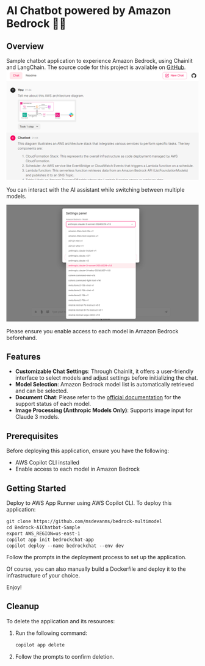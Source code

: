 # AI Chatbot powered by Amazon Bedrock 🚀🤖
## Overview
Sample chatbot application to experience Amazon Bedrock, using Chainlit and LangChain.
The source code for this project is available on [GitHub](https://github.com/msdevanms/bedrock-multimodel).
![](https://raw.githubusercontent.com/msdevanms/bedrock-multimodel/main/images/overview.png)

You can interact with the AI assistant while switching between multiple models. 

![](https://raw.githubusercontent.com/msdevanms/bedrock-multimodel/main/images/multiple-models.png)

Please ensure you enable access to each model in Amazon Bedrock beforehand.

## Features
- **Customizable Chat Settings**: Through Chainlit, it offers a user-friendly interface to select models and adjust settings before initializing the chat.
- **Model Selection**: Amazon Bedrock model list is automatically retrieved and can be selected.
- **Document Chat**: Please refer to the [official documentation](https://docs.aws.amazon.com/bedrock/latest/userguide/conversation-inference.html#conversation-inference-supported-models-features) for the support status of each model.
- **Image Processing (Anthropic Models Only)**: Supports image input for Claude 3 models.

## Prerequisites
Before deploying this application, ensure you have the following:

- AWS Copilot CLI installed
- Enable access to each model in Amazon Bedrock

## Getting Started
Deploy to AWS App Runner using AWS Copilot CLI.
To deploy this application:

```
git clone https://github.com/msdevanms/bedrock-multimodel
cd Bedrock-AIChatbot-Sample
export AWS_REGION=us-east-1
copilot app init bedrockchat-app
copilot deploy --name bedrockchat --env dev
```

Follow the prompts in the deployment process to set up the application.

Of course, you can also manually build a Dockerfile and deploy it to the infrastructure of your choice.

Enjoy!

## Cleanup
To delete the application and its resources:

1. Run the following command:

   ```bash
   copilot app delete
   ```

2. Follow the prompts to confirm deletion.